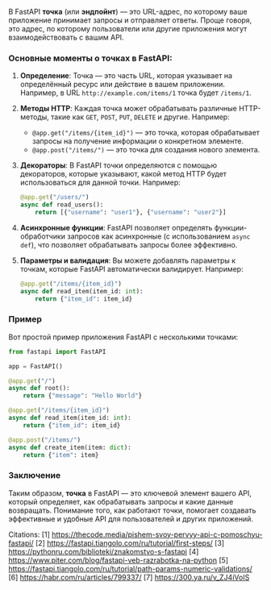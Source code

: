 В FastAPI **точка** (или **эндпойнт**) — это URL-адрес, по которому ваше приложение принимает запросы и отправляет ответы. Проще говоря, это адрес, по которому пользователи или другие приложения могут взаимодействовать с вашим API.

### Основные моменты о точках в FastAPI:

1. **Определение**: Точка — это часть URL, которая указывает на определённый ресурс или действие в вашем приложении. Например, в URL `http://example.com/items/1` точка будет `/items/1`.

2. **Методы HTTP**: Каждая точка может обрабатывать различные HTTP-методы, такие как `GET`, `POST`, `PUT`, `DELETE` и другие. Например:
   - `@app.get("/items/{item_id}")` — это точка, которая обрабатывает запросы на получение информации о конкретном элементе.
   - `@app.post("/items/")` — это точка для создания нового элемента.

3. **Декораторы**: В FastAPI точки определяются с помощью декораторов, которые указывают, какой метод HTTP будет использоваться для данной точки. Например:
   ```python
   @app.get("/users/")
   async def read_users():
       return [{"username": "user1"}, {"username": "user2"}]
   ```

4. **Асинхронные функции**: FastAPI позволяет определять функции-обработчики запросов как асинхронные (с использованием `async def`), что позволяет обрабатывать запросы более эффективно.

5. **Параметры и валидация**: Вы можете добавлять параметры к точкам, которые FastAPI автоматически валидирует. Например:
   ```python
   @app.get("/items/{item_id}")
   async def read_item(item_id: int):
       return {"item_id": item_id}
   ```

### Пример

Вот простой пример приложения FastAPI с несколькими точками:

```python
from fastapi import FastAPI

app = FastAPI()

@app.get("/")
async def root():
    return {"message": "Hello World"}

@app.get("/items/{item_id}")
async def read_item(item_id: int):
    return {"item_id": item_id}

@app.post("/items/")
async def create_item(item: dict):
    return {"item": item}
```

### Заключение

Таким образом, **точка** в FastAPI — это ключевой элемент вашего API, который определяет, как обрабатывать запросы и какие данные возвращать. Понимание того, как работают точки, помогает создавать эффективные и удобные API для пользователей и других приложений.

Citations:
[1] https://thecode.media/pishem-svoy-pervyy-api-c-pomoschyu-fastapi/
[2] https://fastapi.tiangolo.com/ru/tutorial/first-steps/
[3] https://pythonru.com/biblioteki/znakomstvo-s-fastapi
[4] https://www.piter.com/blog/fastapi-veb-razrabotka-na-python
[5] https://fastapi.tiangolo.com/ru/tutorial/path-params-numeric-validations/
[6] https://habr.com/ru/articles/799337/
[7] https://300.ya.ru/v_ZJ4iVoIS